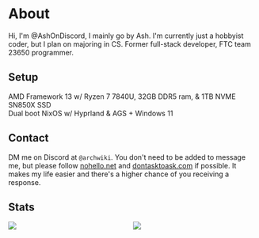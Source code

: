 # About
Hi, I'm @AshOnDiscord, I mainly go by Ash. I'm currently just a hobbyist coder, but I plan on majoring in CS. Former full-stack developer, FTC team 23650 programmer.

## Setup
AMD Framework 13 w/ Ryzen 7 7840U, 32GB DDR5 ram, & 1TB NVME SN850X SSD  
Dual boot NixOS w/ Hyprland & AGS + Windows 11

## Contact
DM me on Discord at `@archwiki`. You don't need to be added to message me, but please follow [nohello.net](https://nohello.net/en/) and [dontasktoask.com](https://dontasktoask.com) if possible. It makes my life easier and there's a higher chance of you receiving a response.

## Stats
<div style="display: grid; grid-template-columns: 1fr 1fr;">
  <img src="https://github-readme-stats.vercel.app/api?username=ashondiscord&count_private&border_color=0d1117&theme=github_dark&show_icons=true">
  <img src="https://github-readme-stats.vercel.app/api/top-langs/?username=ashondiscord&count_private&border_color=0d1117&theme=github_dark&show_icons=true&langs_count=10&layout=compact">
</div>
